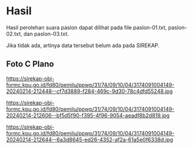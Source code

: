 # Hasil

Hasil perolehan suara paslon dapat dilihat pada file paslon-01.txt, paslon-02.txt, dan paslon-03.txt.

Jika tidak ada, artinya data tersebut belum ada pada SIREKAP.

## Foto C Plano

https://sirekap-obj-formc.kpu.go.id/fd80/pemilu/ppwp/31/74/09/10/04/3174091004149-20240214-212448--cf7d3889-f284-469c-9d30-78c4dfd55248.jpg

https://sirekap-obj-formc.kpu.go.id/fd80/pemilu/ppwp/31/74/09/10/04/3174091004149-20240214-212606--bf5d5f90-f395-4f96-9054-aeadf8b2d819.jpg

https://sirekap-obj-formc.kpu.go.id/fd80/pemilu/ppwp/31/74/09/10/04/3174091004149-20240214-212644--6a3d8645-ed26-4352-af2a-61a5e0f6338d.jpg
